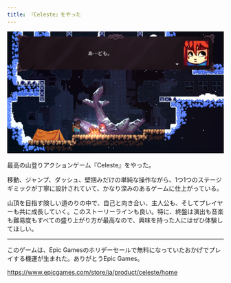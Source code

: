 ```yaml
---
title: 『Celeste』をやった
---
```


![](/images/2019-12-26-celeste.png)

最高の山登りアクションゲーム『Celeste』をやった。

移動、ジャンプ、ダッシュ、壁掴みだけの単純な操作ながら、1つ1つのステージギミックが丁寧に設計されていて、かなり深みのあるゲームに仕上がっている。

山頂を目指す険しい道のりの中で、自己と向き合い、主人公も、そしてプレイヤーも共に成長していく。このストーリーラインも良い。特に、終盤は演出も音楽も難易度もすべての盛り上がり方が最高なので、興味を持った人にはぜひ体験してほしい。

---

このゲームは、Epic Gamesのホリデーセールで無料になっていたおかげでプレイする機運が生まれた。ありがとうEpic Games。

https://www.epicgames.com/store/ja/product/celeste/home
